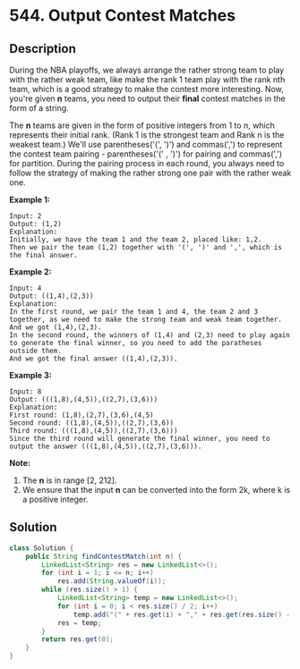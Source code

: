 # 544. Output Contest Matches

## Description

During the NBA playoffs, we always arrange the rather strong team to play with the rather weak team, like make the rank 1 team play with the rank nth team, which is a good strategy to make the contest more interesting. Now, you're given **n** teams, you need to output their **final** contest matches in the form of a string.

The **n** teams are given in the form of positive integers from 1 to n, which represents their initial rank. (Rank 1 is the strongest team and Rank n is the weakest team.) We'll use parentheses('(', ')') and commas(',') to represent the contest team pairing - parentheses('(' , ')') for pairing and commas(',') for partition. During the pairing process in each round, you always need to follow the strategy of making the rather strong one pair with the rather weak one.

**Example 1:**

```
Input: 2
Output: (1,2)
Explanation: 
Initially, we have the team 1 and the team 2, placed like: 1,2.
Then we pair the team (1,2) together with '(', ')' and ',', which is the final answer.
```

**Example 2:**

```
Input: 4
Output: ((1,4),(2,3))
Explanation: 
In the first round, we pair the team 1 and 4, the team 2 and 3 together, as we need to make the strong team and weak team together.
And we got (1,4),(2,3).
In the second round, the winners of (1,4) and (2,3) need to play again to generate the final winner, so you need to add the paratheses outside them.
And we got the final answer ((1,4),(2,3)).
```

**Example 3:**

```
Input: 8
Output: (((1,8),(4,5)),((2,7),(3,6)))
Explanation: 
First round: (1,8),(2,7),(3,6),(4,5)
Second round: ((1,8),(4,5)),((2,7),(3,6))
Third round: (((1,8),(4,5)),((2,7),(3,6)))
Since the third round will generate the final winner, you need to output the answer (((1,8),(4,5)),((2,7),(3,6))).
```

**Note:**

1. The **n** is in range [2, 212].
2. We ensure that the input **n** can be converted into the form 2k, where k is a positive integer.



## Solution

```java
class Solution {
    public String findContestMatch(int n) {
        LinkedList<String> res = new LinkedList<>();
        for (int i = 1; i <= n; i++) 
            res.add(String.valueOf(i));
        while (res.size() > 1) {
            LinkedList<String> temp = new LinkedList<>();
            for (int i = 0; i < res.size() / 2; i++)
                temp.add("(" + res.get(i) + "," + res.get(res.size() - 1 - i) + ")");
            res = temp;
        }
        return res.get(0);
    }
}
```

